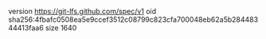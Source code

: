 version https://git-lfs.github.com/spec/v1
oid sha256:4fbafc0508ea5e9ccef3512c08799c823cfa700048eb62a5b28448344413faa6
size 1640
